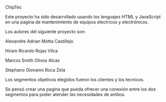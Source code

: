 ChipTec

Este proyecto ha sido desarrollado usando los lenguajes HTML y JavaScript en una pagina de mantenimiento de equipos electricos y electrónicos.

Los autores del siguiente proyecto son:

Alexandre Adrian Motta Castillejo

Hiram Ricardo Rojas Vilca

Marcos Smith Olivos Alcas

Stephano Giovanni Roca Zela

Los segmentos objetivos elegidos fueron los clientes y los tecnicos.

Se pensó crear una pagina que pueda ofrecer una conexión entre los dos segmentos para poder atender las necesidades de ambos.
